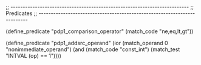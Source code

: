 ;; -------------------------------------------------------------------------
;; Predicates
;; -------------------------------------------------------------------------

(define_predicate "pdp1_comparison_operator"
  (match_code "ne,eq,lt,gt"))

(define_predicate "pdp1_addsrc_operand"
  (ior (match_operand 0 "nonimmediate_operand")
       (and (match_code "const_int")
	    (match_test "INTVAL (op) == 1"))))

